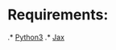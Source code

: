 # Requirements:

.* [Python3](https://www.python.org/downloads/)
.* [Jax](https://jax.readthedocs.io/en/latest/installation.html)

